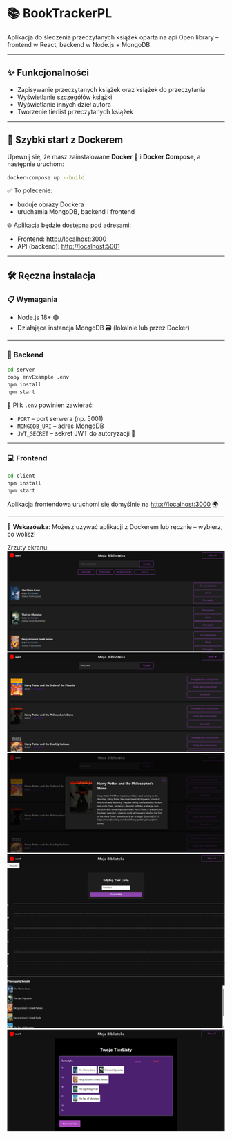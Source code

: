 # 📚 BookTrackerPL

Aplikacja do śledzenia przeczytanych książek oparta na api Open library – frontend w React, backend w Node.js + MongoDB.

---

## ✨ Funkcjonalności

- Zapisywanie przeczytanych książek oraz książek do przeczytania
- Wyświetlanie szczegółów książki
- Wyświetlanie innych dzieł autora
- Tworzenie tierlist przeczytanych książek


---

## 🚀 Szybki start z Dockerem

Upewnij się, że masz zainstalowane **Docker** 🐳 i **Docker Compose**, a następnie uruchom:

```bash
docker-compose up --build
```

✅ To polecenie:

- buduje obrazy Dockera  
- uruchamia MongoDB, backend i frontend  

🌐 Aplikacja będzie dostępna pod adresami:
- Frontend: [http://localhost:3000](http://localhost:3000)  
- API (backend): [http://localhost:5001](http://localhost:5001)

---

## 🛠️ Ręczna instalacja

### 📋 Wymagania

- Node.js 18+ 🟢  
- Działająca instancja MongoDB 🗃️ (lokalnie lub przez Docker)

---

### 🔧 Backend

```bash
cd server
copy envExample .env
npm install
npm start
```

📄 Plik `.env` powinien zawierać:

- `PORT` – port serwera (np. 5001)  
- `MONGODB_URI` – adres MongoDB  
- `JWT_SECRET` – sekret JWT do autoryzacji 🔐

---

### 💻 Frontend

```bash
cd client
npm install
npm start
```

Aplikacja frontendowa uruchomi się domyślnie na [http://localhost:3000](http://localhost:3000) 🌍

---

📌 **Wskazówka**: Możesz używać aplikacji z Dockerem lub ręcznie – wybierz, co wolisz!

Zrzuty ekranu:
![img_alt](client/public/ZrzutyEkranu/1.png)
![img_alt](client/public/ZrzutyEkranu/2.png)
![img_alt](client/public/ZrzutyEkranu/4.png)
![img_alt](client/public/ZrzutyEkranu/5.png)
![img_alt](client/public/ZrzutyEkranu/6.png)
